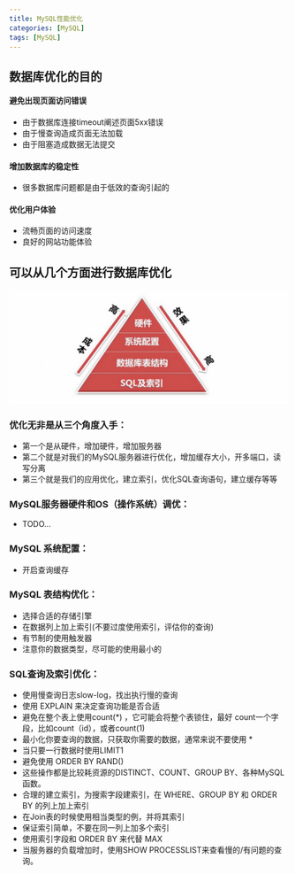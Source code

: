 ```yaml
---
title: MySQL性能优化
categories: [MySQL]
tags: [MySQL]
---
```


## 数据库优化的目的
#### 避免出现页面访问错误

- 由于数据库连接timeout阐述页面5xx错误
- 由于慢查询造成页面无法加载
- 由于阻塞造成数据无法提交

#### 增加数据库的稳定性

- 很多数据库问题都是由于低效的查询引起的

#### 优化用户体验

- 流畅页面的访问速度
- 良好的网站功能体验

## 可以从几个方面进行数据库优化
![mysql数据库优化](/assets/img/posts/mysql.png)

### 优化无非是从三个角度入手：
- 第一个是从硬件，增加硬件，增加服务器
- 第二个就是对我们的MySQL服务器进行优化，增加缓存大小，开多端口，读写分离
- 第三个就是我们的应用优化，建立索引，优化SQL查询语句，建立缓存等等

### MySQL服务器硬件和OS（操作系统）调优：
- TODO...

### MySQL 系统配置：
- 开启查询缓存

### MySQL 表结构优化：
- 选择合适的存储引擎
- 在数据列上加上索引(不要过度使用索引，评估你的查询)
- 有节制的使用触发器
- 注意你的数据类型，尽可能的使用最小的

### SQL查询及索引优化：
- 使用慢查询日志slow-log，找出执行慢的查询
- 使用 EXPLAIN 来决定查询功能是否合适
- 避免在整个表上使用count(*) ，它可能会将整个表锁住，最好 count一个字段，比如count（id），或者count(1)
- 最小化你要查询的数据，只获取你需要的数据，通常来说不要使用 *
- 当只要一行数据时使用LIMIT1
- 避免使用 ORDER BY RAND()
- 这些操作都是比较耗资源的DISTINCT、COUNT、GROUP BY、各种MySQL函数。
- 合理的建立索引，为搜索字段建索引，在 WHERE、GROUP BY 和 ORDER BY 的列上加上索引
- 在Join表的时候使用相当类型的例，并将其索引
- 保证索引简单，不要在同一列上加多个索引
- 使用索引字段和 ORDER BY 来代替 MAX
- 当服务器的负载增加时，使用SHOW PROCESSLIST来查看慢的/有问题的查询。
